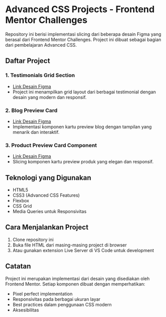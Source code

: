 # Advanced CSS Projects - Frontend Mentor Challenges

Repository ini berisi implementasi slicing dari beberapa desain Figma yang berasal dari Frontend Mentor Challenges. Project ini dibuat sebagai bagian dari pembelajaran Advanced CSS.

## Daftar Project

### 1. Testimonials Grid Section

- [Link Desain Figma](https://www.figma.com/design/uxJkwlwl4jQdC12K2FMcgo/testimonials-grid-section)
- Project ini menampilkan grid layout dari berbagai testimonial dengan desain yang modern dan responsif.

### 2. Blog Preview Card

- [Link Desain Figma](https://www.figma.com/design/DddxdmtrZFEOcv0cPuUwM2/blog-preview-card)
- Implementasi komponen kartu preview blog dengan tampilan yang menarik dan interaktif.

### 3. Product Preview Card Component

- [Link Desain Figma](https://www.figma.com/design/VLtlf6F1uCUebVNxMZuH3b/product-preview-card-component)
- Slicing komponen kartu preview produk yang elegan dan responsif.

## Teknologi yang Digunakan

- HTML5
- CSS3 (Advanced CSS Features)
- Flexbox
- CSS Grid
- Media Queries untuk Responsivitas

## Cara Menjalankan Project

1. Clone repository ini
2. Buka file HTML dari masing-masing project di browser
3. Atau gunakan extension Live Server di VS Code untuk development

## Catatan

Project ini merupakan implementasi dari desain yang disediakan oleh Frontend Mentor. Setiap komponen dibuat dengan memperhatikan:

- Pixel perfect implementation
- Responsivitas pada berbagai ukuran layar
- Best practices dalam penggunaan CSS modern
- Aksesibilitas
